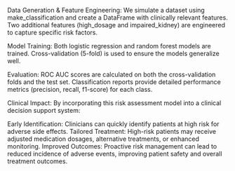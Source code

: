 Data Generation & Feature Engineering:
We simulate a dataset using make_classification and create a DataFrame with clinically relevant features. Two additional features (high_dosage and impaired_kidney) are engineered to capture specific risk factors.

Model Training:
Both logistic regression and random forest models are trained. Cross-validation (5-fold) is used to ensure the models generalize well.

Evaluation:
ROC AUC scores are calculated on both the cross-validation folds and the test set. Classification reports provide detailed performance metrics (precision, recall, f1-score) for each class.

Clinical Impact:
By incorporating this risk assessment model into a clinical decision support system:

Early Identification: Clinicians can quickly identify patients at high risk for adverse side effects.
Tailored Treatment: High-risk patients may receive adjusted medication dosages, alternative treatments, or enhanced monitoring.
Improved Outcomes: Proactive risk management can lead to reduced incidence of adverse events, improving patient safety and overall treatment outcomes.
